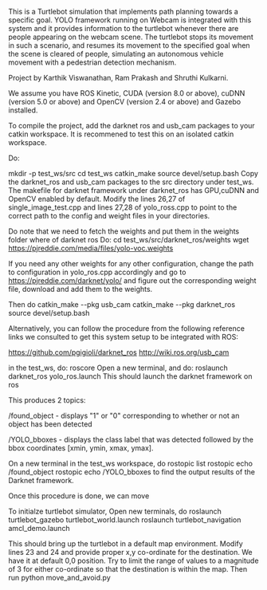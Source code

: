 This is a Turtlebot simulation that implements path planning towards a specific goal.
YOLO framework running on Webcam is integrated with this system and it provides information
to the turtlebot whenever there are people appearing on the webcam scene.
The turtlebot stops its movement in such a scenario, and resumes its movement to the specified
goal when the scene is cleared of people, simulating an autonomous vehicle movement with
a pedestrian detection mechanism.

Project by Karthik Viswanathan, Ram Prakash and Shruthi Kulkarni.

We assume you have ROS Kinetic, CUDA (version 8.0 or above), cuDNN (version 5.0 or above) and
OpenCV (version 2.4 or above) and Gazebo installed.

To compile the project, add the darknet ros and usb_cam packages to your catkin workspace.
It is recommened to test this on an isolated catkin workspace.

Do:

mkdir -p test_ws/src
cd test_ws
catkin_make
source devel/setup.bash
Copy the darknet_ros and usb_cam packages to the src directory under test_ws.
The makefile for darknet framework under darknet_ros has GPU,cuDNN and OpenCV enabled by default.
Modify the lines 26,27 of single_image_test.cpp and lines 27,28 of yolo_ross.cpp 
to point to the correct path to the config and weight files in your directories.

Do note that we need to fetch the weights and put them in the weights folder where of darknet ros
Do:
cd test_ws/src/darknet_ros/weights
wget https://pjreddie.com/media/files/yolo-voc.weights

If you need any other weights for any other configuration,
change the path to configuration in yolo_ros.cpp accordingly and go to
https://pjreddie.com/darknet/yolo/
and figure out the corresponding weight file, download and add them to the weights.

Then do 
catkin_make --pkg usb_cam
catkin_make --pkg darknet_ros
source devel/setup.bash

Alternatively, you can follow the procedure from the following reference links we consulted to get this system setup to be integrated with ROS:

https://github.com/pgigioli/darknet_ros
http://wiki.ros.org/usb_cam

in the test_ws, do:
roscore
Open a new terminal, and do:
roslaunch darknet_ros yolo_ros.launch
This should launch the darknet framework on ros 

This produces 2 topics:

/found_object - displays "1" or "0" corresponding to whether or not an object has been detected

/YOLO_bboxes - displays the class label that was detected followed by the bbox coordinates [xmin, ymin, xmax, ymax].

On a new terminal in the test_ws workspace, do
rostopic list 
rostopic echo /found_object
rostopic echo /YOLO_bboxes
to find the output results of the Darknet framework.

Once this procedure is done, we can move

To initialze turtlebot simulator, 
Open new terminals, do
roslaunch turtlebot_gazebo turtlebot_world.launch
roslaunch turtlebot_navigation amcl_demo.launch

This should bring up the turtlebot in a default map environment.
Modify lines 23 and 24 and provide proper x,y co-ordinate for the destination.
We have it at default 0,0 position. Try to limit the range of values to a magnitude
of 3 for either co-ordinate so that the destination is within the map.
Then run 
python move_and_avoid.py
